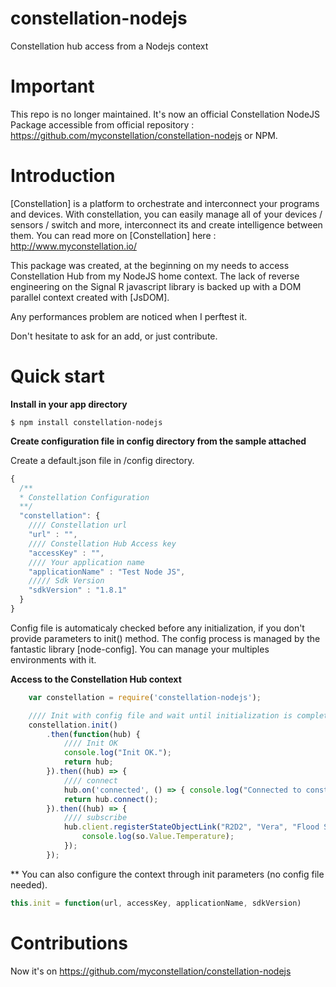 # constellation-nodejs
Constellation hub access from a Nodejs context

# Important

This repo is no longer maintained. It's now an official Constellation NodeJS Package accessible from official repository : https://github.com/myconstellation/constellation-nodejs or NPM.

# Introduction

[Constellation] is a platform to orchestrate and interconnect your programs and devices. With constellation, you can easily manage all of your devices / sensors / switch and more, interconnect its and create intelligence between them.
You can read more on [Constellation] here : http://www.myconstellation.io/

This package was created, at the beginning on my needs to access Constellation Hub from my NodeJS home context.
The lack of reverse engineering on the Signal R javascript library is backed up with a DOM parallel context created with [JsDOM].

Any performances problem are noticed when I perftest it.

Don't hesitate to ask for an add, or just contribute.


# Quick start

**Install in your app directory**

```shell
$ npm install constellation-nodejs
```

**Create configuration file in config directory from the sample attached**

Create a default.json file in /config directory.

```js
{
  /**
  * Constellation Configuration
  **/
  "constellation": {
    //// Constellation url
    "url" : "",
    //// Constellation Hub Access key
    "accessKey" : "",
    //// Your application name
    "applicationName" : "Test Node JS",
    ///// Sdk Version
    "sdkVersion" : "1.8.1"
  }
}
```

Config file is automaticaly checked before any initialization, if you don't provide parameters to init() method.
The config process is managed by the fantastic library [node-config]. You can manage your multiples environments with it.

**Access to the Constellation Hub context**
```javascript
    var constellation = require('constellation-nodejs');

	//// Init with config file and wait until initialization is completed
	constellation.init()
		.then(function(hub) {
			//// Init OK
			console.log("Init OK.");
			return hub;
		}).then((hub) => {
			//// connect
			hub.on('connected', () => { console.log("Connected to constellation hub.");})
			return hub.connect();
		}).then((hub) => {
			//// subscribe
			hub.client.registerStateObjectLink("R2D2", "Vera", "Flood Sensor (temperature)", "*", function (so) {
				console.log(so.Value.Temperature);
			});
		});
```

** You can also configure the context through init parameters (no config file needed).
```javascript
this.init = function(url, accessKey, applicationName, sdkVersion)
```
# Contributions

Now it's on https://github.com/myconstellation/constellation-nodejs
